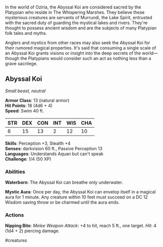 In the world of Oziria, the Abyssal Koi are considered sacred by the Platypian who reside in The Whispering Marshes. They believe these mysterious creatures are servants of Murrundi, the Lake Spirit, entrusted with the sacred duty of guarding the mystical lakes and rivers. They're thought to possess ancient wisdom and are the subjects of many Platypian folk tales and myths.

Anglers and mystics from other races may also seek the Abyssal Koi for their rumored magical properties. It's said that consuming a single scale of an Abyssal Koi grants visions or insight into the deep secrets of the world—though the Platypians would consider such an act as nothing less than a grave sacrilege.

## Abyssal Koi

_Small beast, neutral_

**Armor Class**: 13 (natural armor)  
**Hit Points**: 18 (4d6 + 4)  
**Speed**: Swim 40 ft.

|STR|DEX|CON|INT|WIS|CHA|
|---|---|---|---|---|---|
|6|15|13|2|12|10|

**Skills**: Perception +3, Stealth +4  
**Senses**: darkvision 60 ft., Passive Perception 13  
**Languages**: Understands Aquan but can't speak  
**Challenge**: 1/4 (50 XP)

### Abilities

**Waterborn**: The Abyssal Koi can breathe only underwater.

**Mystic Aura**: Once per day, the Abyssal Koi can envelop itself in a magical aura for 1 minute. Any creature within 10 feet must succeed on a DC 12 Wisdom saving throw or be charmed until the aura ends.

### Actions

**Nipping Bite**: _Melee Weapon Attack_: +4 to hit, reach 5 ft., one target. _Hit_: 4 (1d4 + 2) piercing damage.

#creatures 

